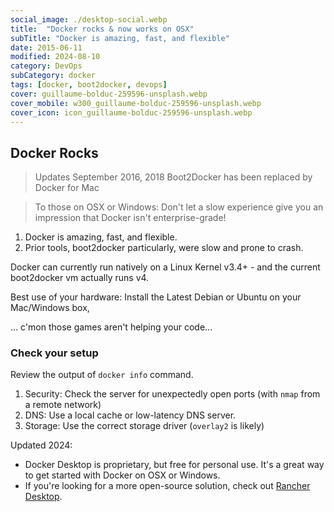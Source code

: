 ```yaml
---
social_image: ./desktop-social.webp
title:  "Docker rocks & now works on OSX"
subTitle: "Docker is amazing, fast, and flexible"
date: 2015-06-11
modified: 2024-08-10
category: DevOps
subCategory: docker
tags: [docker, boot2docker, devops]
cover: guillaume-bolduc-259596-unsplash.webp
cover_mobile: w300_guillaume-bolduc-259596-unsplash.webp
cover_icon: icon_guillaume-bolduc-259596-unsplash.webp
---
```


## Docker Rocks

> Updates September 2016, 2018
> Boot2Docker has been replaced by Docker for Mac

> To those on OSX or Windows: Don't let a slow experience give you an impression that Docker isn't enterprise-grade!

1. Docker is amazing, fast, and flexible.
1. Prior tools, boot2docker particularly, were slow and prone to crash.

 Docker can currently run natively on a Linux Kernel v3.4+ - and the current boot2docker vm actually runs v4.

 Best use of your hardware: Install the Latest Debian or Ubuntu on your Mac/Windows box,

 ... c'mon those games aren't helping your code...

### Check your setup

Review the output of `docker info` command.

1. Security: Check the server for unexpectedly open ports (with `nmap` from a remote network)
1. DNS: Use a local cache or low-latency DNS server.
1. Storage: Use the correct storage driver (`overlay2` is likely)

Updated 2024: 

- Docker Desktop is proprietary, but free for personal use. It's a great way to get started with Docker on OSX or Windows.
- If you're looking for a more open-source solution, check out [Rancher Desktop](https://rancherdesktop.io/).
